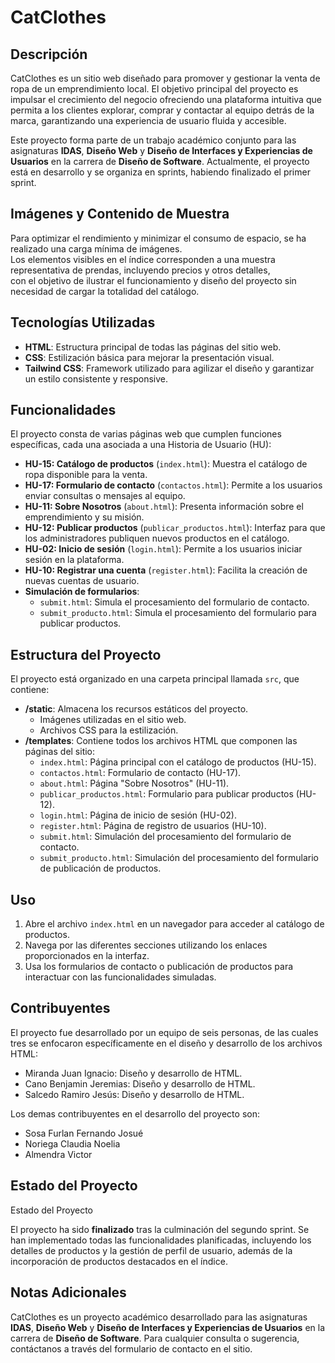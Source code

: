 # CatClothes

## Descripción

CatClothes es un sitio web diseñado para promover y gestionar la venta de ropa de un emprendimiento local. El objetivo principal del proyecto es impulsar el crecimiento del negocio ofreciendo una plataforma intuitiva que permita a los clientes explorar, comprar y contactar al equipo detrás de la marca, garantizando una experiencia de usuario fluida y accesible.

Este proyecto forma parte de un trabajo académico conjunto para las asignaturas **IDAS**, **Diseño Web** y **Diseño de Interfaces y Experiencias de Usuarios** en la carrera de **Diseño de Software**. Actualmente, el proyecto está en desarrollo y se organiza en sprints, habiendo finalizado el primer sprint.

## Imágenes y Contenido de Muestra

Para optimizar el rendimiento y minimizar el consumo de espacio, se ha realizado una carga mínima de imágenes.  
Los elementos visibles en el índice corresponden a una muestra representativa de prendas, incluyendo precios y otros detalles,  
con el objetivo de ilustrar el funcionamiento y diseño del proyecto sin necesidad de cargar la totalidad del catálogo.

## Tecnologías Utilizadas

- **HTML**: Estructura principal de todas las páginas del sitio web.
- **CSS**: Estilización básica para mejorar la presentación visual.
- **Tailwind CSS**: Framework utilizado para agilizar el diseño y garantizar un estilo consistente y responsive.

## Funcionalidades

El proyecto consta de varias páginas web que cumplen funciones específicas, cada una asociada a una Historia de Usuario (HU):

- **HU-15: Catálogo de productos** (`index.html`): Muestra el catálogo de ropa disponible para la venta.
- **HU-17: Formulario de contacto** (`contactos.html`): Permite a los usuarios enviar consultas o mensajes al equipo.
- **HU-11: Sobre Nosotros** (`about.html`): Presenta información sobre el emprendimiento y su misión.
- **HU-12: Publicar productos** (`publicar_productos.html`): Interfaz para que los administradores publiquen nuevos productos en el catálogo.
- **HU-02: Inicio de sesión** (`login.html`): Permite a los usuarios iniciar sesión en la plataforma.
- **HU-10: Registrar una cuenta** (`register.html`): Facilita la creación de nuevas cuentas de usuario.
- **Simulación de formularios**:
  - `submit.html`: Simula el procesamiento del formulario de contacto.
  - `submit_producto.html`: Simula el procesamiento del formulario para publicar productos.

## Estructura del Proyecto

El proyecto está organizado en una carpeta principal llamada `src`, que contiene:

- **/static**: Almacena los recursos estáticos del proyecto.
  - Imágenes utilizadas en el sitio web.
  - Archivos CSS para la estilización.
- **/templates**: Contiene todos los archivos HTML que componen las páginas del sitio:
  - `index.html`: Página principal con el catálogo de productos (HU-15).
  - `contactos.html`: Formulario de contacto (HU-17).
  - `about.html`: Página "Sobre Nosotros" (HU-11).
  - `publicar_productos.html`: Formulario para publicar productos (HU-12).
  - `login.html`: Página de inicio de sesión (HU-02).
  - `register.html`: Página de registro de usuarios (HU-10).
  - `submit.html`: Simulación del procesamiento del formulario de contacto.
  - `submit_producto.html`: Simulación del procesamiento del formulario de publicación de productos.

## Uso

1. Abre el archivo `index.html` en un navegador para acceder al catálogo de productos.
2. Navega por las diferentes secciones utilizando los enlaces proporcionados en la interfaz.
3. Usa los formularios de contacto o publicación de productos para interactuar con las funcionalidades simuladas.

## Contribuyentes

El proyecto fue desarrollado por un equipo de seis personas, de las cuales tres se enfocaron específicamente en el diseño y desarrollo de los archivos HTML:

- Miranda Juan Ignacio: Diseño y desarrollo de HTML.
- Cano Benjamin Jeremias: Diseño y desarrollo de HTML.
- Salcedo Ramiro Jesús: Diseño y desarrollo de HTML.

Los demas contribuyentes en el desarrollo del proyecto son:

- Sosa Furlan Fernando Josué
- Noriega Claudia Noelia
- Almendra Victor

## Estado del Proyecto

Estado del Proyecto

El proyecto ha sido **finalizado** tras la culminación del segundo sprint. Se han implementado todas las funcionalidades planificadas, incluyendo los detalles de productos y la gestión de perfil de usuario, además de la incorporación de productos destacados en el índice.

## Notas Adicionales

CatClothes es un proyecto académico desarrollado para las asignaturas **IDAS**, **Diseño Web** y **Diseño de Interfaces y Experiencias de Usuarios** en la carrera de **Diseño de Software**. Para cualquier consulta o sugerencia, contáctanos a través del formulario de contacto en el sitio.
